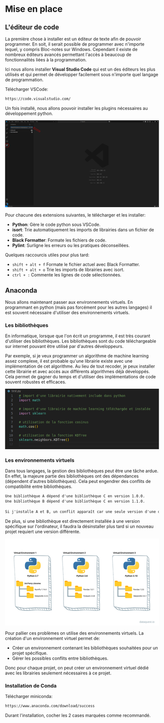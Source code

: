 # Mise en place

## L'éditeur de code

La première chose à installer est un éditeur de texte afin de pouvoir programmer. En soit, il serait possible de programmer avec n'importe lequel, y compris Bloc-notes sur Windows. Cependant il existe de nombreux éditeurs avancés permettant l'accès à beaucoup de fonctionnalités liées à la programmation.

Ici nous allons installer **Visual Studio Code** qui est un des éditeurs les plus utilisés et qui permet de développer facilement sous n'importe quel langage de programmation.

Télécharger VSCode:

```txt
https://code.visualstudio.com/
```

Un fois installé, nous allons pouvoir installer les plugins nécessaires au développement python.

![image](./assets/02/vscode_plugins.png)

Pour chacune des extensions suivantes, le télécharger et les installer:

- **Python**: Gère le code python sous VSCode.
- **isort**: Trie automatiquement les imports de librairies dans un fichier de code.
- **Black Formatter**: Formate les fichiers de code.
- **Pylint**: Surligne les erreurs ou les pratiques déconseillées.

Quelques raccourcis utiles pour plus tard:

- `shift + alt + f` Formate le fichier actuel avec Black Formatter.
- `shift + alt + o` Trie les imports de librairies avec isort.
- `ctrl + :` Commente les lignes de code sélectionnées.

## Anaconda

Nous allons maintenant passer aux environnements virtuels. En programmant en python (mais pas forcément pour les autres langages) il est souvent nécessaire d'utiliser des environnements virtuels.

### Les bibliothèques

En informatique, lorsque que l'on écrit un programme, il est très courant d'utiliser des bibliothèques. Les bibliothèques sont du code téléchargeable sur internet pouvant être utilisé par d'autres développeurs.

Par exemple, si je veux programmer un algorithme de machine learning assez complexe, il est probable qu'une librairie existe avec une implémentation de cet algorithme. Au lieu de tout recoder, je peux installer cette librairie et avec accès aux différents algorithmes déjà développés. Cela permet de gagner du temps et d'utiliser des implémentations de code souvent robustes et efficaces.

![image](./assets/02/lib_import.png)

### Les environnements virtuels

Dans tous langages, la gestion des bibliothèques peut être une tâche ardue. En effet, la majeure partie des bibliothèques ont des dépendances (dépendent d'autres bibliothèques). Cela peut engendrer des conflits de compatibilité entre bibliothèques.

```txt
Une bibliothèque A dépend d'une bibliothèque C en version 1.0.0.
Une bibliothèque B dépend d'une bibliothèque C en version 1.1.0.

Si j'installe A et B, un conflit apparaît car une seule version d'une dépendance est autorisée dans l'environnement d'un projet.
```

De plus, si une bibliothèque est directement installée à une version spécifique sur l'ordinateur, il faudra la désinstaller plus tard si un nouveau projet requiert une version différente.

![image](./assets/02/v_env.webp)

Pour pallier ces problèmes on utilise des environnements virtuels. La création d'un environnement virtuel permet de:

- Créer un environnement contenant les bibliothèques souhaitées pour un projet spécifique.
- Gérer les possibles conflits entre bibliothèques.

Donc pour chaque projet, on peut créer un environnement virtuel dédié avec les librairies seulement nécessaires à ce projet.

### Installation de Conda

Télécharger miniconda:

```txt
https://www.anaconda.com/download/success
```

Durant l'installation, cocher les 2 cases marquées comme recommandé.
